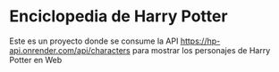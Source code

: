 # Enciclopedia de Harry Potter
Este es un proyecto donde se consume la API https://hp-api.onrender.com/api/characters para mostrar los personajes de Harry Potter en Web
